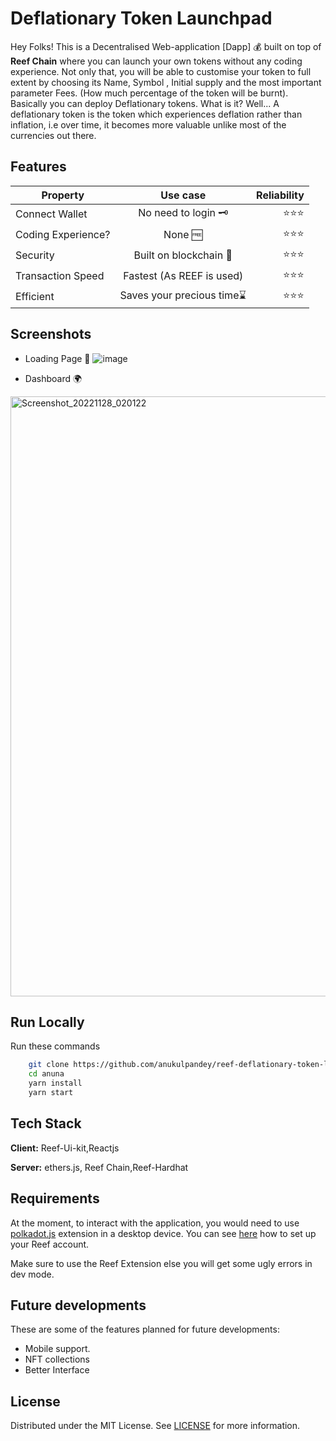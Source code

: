 # Deflationary Token Launchpad

Hey Folks! This is a Decentralised Web-application [Dapp] 💰 built on top of **Reef Chain** where you can launch your own tokens without any coding experience. Not only that, you will be able to customise your token to full extent by choosing its Name, Symbol , Initial supply and the most important parameter Fees. (How much percentage of the token will be burnt). Basically you can deploy Deflationary tokens. What is it? Well... A deflationary token is the token which experiences deflation rather than inflation, i.e over time, it becomes more valuable unlike most of the currencies out there.


## Features
|Property      |Use case         | Reliability  |
| ------------- |:-------------:| -----:|
| Connect Wallet| No need to login 🗝️ | ⭐⭐⭐ |
| Coding Experience?  | None 🆓    |    ⭐⭐⭐ |
| Security | Built on blockchain 🤙    |    ⭐⭐⭐ |
| Transaction Speed | Fastest (As REEF is used) |    ⭐⭐⭐ |
| Efficient | Saves your precious time⌛ |    ⭐⭐⭐ |

## Screenshots
- Loading Page 📂
![image](https://user-images.githubusercontent.com/62092256/204230026-28341e61-d43d-46ba-a885-85a19c001185.png)

- Dashboard 🌍
<img width="960" alt="Screenshot_20221128_020122" src="https://user-images.githubusercontent.com/62092256/204230139-30b5a01e-1c0f-426e-a511-db7f89eed106.png">


## Run Locally

Run these commands

```bash
    git clone https://github.com/anukulpandey/reef-deflationary-token-launchpad anuna
    cd anuna
    yarn install
    yarn start
```

## Tech Stack

**Client:** Reef-Ui-kit,Reactjs 

**Server:** ethers.js, Reef Chain,Reef-Hardhat


## Requirements

At the moment, to interact with the application, you would need to use [polkadot.js](https://polkadot.js.org/extension/) extension in a desktop device. 
You can see [here](https://www.youtube.com/watch?v=FdWmdGZfXw4) how to set up your Reef account.

Make sure to use the Reef Extension else you will get some ugly errors in dev mode.

## Future developments

These are some of the features planned for future developments:
- Mobile support.
- NFT collections
- Better Interface

## License

Distributed under the MIT License. See [LICENSE](LICENSE) for more information.
